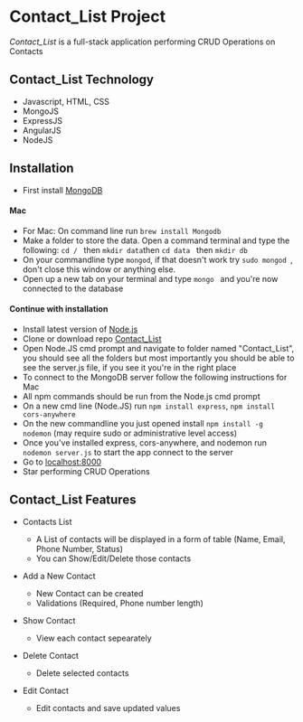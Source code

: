 # Contact_List Project

_Contact_List_ is a full-stack application performing CRUD Operations on Contacts

Contact_List Technology
---------------------------
 * Javascript, HTML, CSS
 * MongoJS
 * ExpressJS
 * AngularJS
 * NodeJS
 
 Installation
 ------------------
 * First install [MongoDB](https://www.mongodb.com/download-center)
 
 #### Mac
 * For Mac: On command line run `brew install Mongodb` 
 * Make a folder to store the data. Open a command terminal and type the following: `cd / ` then `mkdir data`then `cd data ` then `mkdir db`
 * On your commandline type `mongod`, if that doesn't work try `sudo mongod `, don't close this window or anything else. 
 * Open up a new tab on your terminal and type `mongo ` and you're now connected to the database
 
 #### Continue with installation
 * Install latest version of [Node.js](https://nodejs.org/en/download/current/)
 * Clone or download repo [Contact_List](https://github.com/natanisaitejasswini/Contact_List)
 * Open Node.JS cmd prompt and navigate to folder named "Contact_List", you should see all the folders but most importantly you should be able to see the server.js file, if you see it you're in the right place
 * To connect to the MongoDB server follow the following instructions for Mac
 * All npm commands should be run from the Node.js cmd prompt
 * On a new cmd line (Node.JS) run `npm install express`, `npm install cors-anywhere`
 * On the new commandline you just opened install `npm install -g nodemon`  (may require sudo or administrative level access)
 * Once you've installed express, cors-anywhere, and nodemon run `nodemon server.js` to start the app connect to the server
 * Go to [localhost:8000](http://localhost:8000/)
 * Star performing CRUD Operations
 
 Contact_List Features
 ------------------

* Contacts List
   - A List of contacts will be displayed in a form of table (Name, Email, Phone Number, Status)
   - You can Show/Edit/Delete those contacts

* Add a New Contact
   - New Contact can be created
   - Validations (Required, Phone number length)
 
* Show Contact
  - View each contact sepearately
   
* Delete Contact
  - Delete selected contacts 
  
* Edit Contact
  - Edit contacts and save updated values 
 

